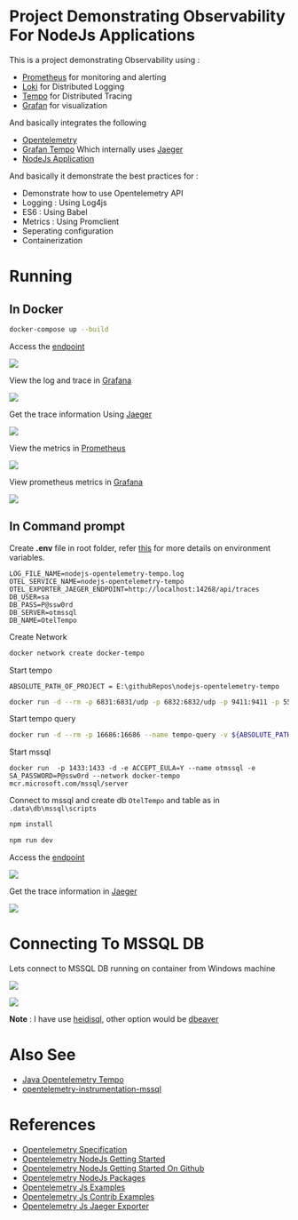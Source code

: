 # Project Demonstrating Observability For NodeJs Applications

This is a project demonstrating Observability using :

* [Prometheus](https://prometheus.io/) for monitoring and alerting
* [Loki](https://grafana.com/oss/loki/) for Distributed Logging
* [Tempo](https://grafana.com/oss/tempo/) for Distributed Tracing
* [Grafan](https://grafana.com/) for visualization

And basically integrates the following

* [Opentelemetry](https://opentelemetry.io/)
* [Grafan Tempo](https://grafana.com/oss/tempo/) Which internally uses [Jaeger](https://www.jaegertracing.io/)
* [NodeJs Application](https://nodejs.org/en/)

And basically it demonstrate the best practices for :

* Demonstrate how to use Opentelemetry API
* Logging : Using Log4js
* ES6 : Using Babel
* Metrics : Using Promclient
* Seperating configuration
* Containerization 

# Running

## In Docker

````bash
docker-compose up --build
````

Access the [endpoint](http://localhost:5555/health)

![](docs/img/access-endpoint.png)

View the log and trace in [Grafana](http://localhost:3000/explore?orgId=1&left=%5B%22now-1h%22,%22now%22,%22Loki%22,%7B%22expr%22:%22%7Bjob%3D%5C%22nodejs-opentelemetry-tempo%5C%22%7D%22%7D%5D&right=%5B%22now-1h%22,%22now%22,%22Tempo%22,%7B%7D%5D)

![](docs/img/logging-tracing.png)


Get the trace information Using [Jaeger](http://localhost:16686/search)

![](docs/img/jaeger-tracing.png)

View the metrics in [Prometheus](http://localhost:9090/graph?g0.expr=&g0.tab=1&g0.stacked=0&g0.range_input=1h)

![](docs/img/prometheus-metrics.png)

View prometheus metrics in [Grafana](http://localhost:3000/explore?orgId=1&left=%5B%22now-1h%22,%22now%22,%22Prometheus%22,%7B%7D%5D)

![](docs/img/grafana-prometheus.png)


## In Command prompt

Create **.env** file in root folder, refer [this](https://github.com/open-telemetry/opentelemetry-js/blob/v0.16.0/packages/opentelemetry-exporter-jaeger/src/jaeger.ts) for more details on environment variables.

````
LOG_FILE_NAME=nodejs-opentelemetry-tempo.log
OTEL_SERVICE_NAME=nodejs-opentelemetry-tempo
OTEL_EXPORTER_JAEGER_ENDPOINT=http://localhost:14268/api/traces
DB_USER=sa
DB_PASS=P@ssw0rd
DB_SERVER=otmssql
DB_NAME=OtelTempo
````

Create Network

````bash
docker network create docker-tempo
````

Start tempo

`ABSOLUTE_PATH_OF_PROJECT = E:\githubRepos\nodejs-opentelemetry-tempo`

````bash
docker run -d --rm -p 6831:6831/udp -p 6832:6832/udp -p 9411:9411 -p 55680:55680 -p 3100:3100 -p 14250:14250 -p 14268:14268 --name tempo -v ${ABSOLUTE_PATH_OF_PROJECT}\etc\tempo-local.yaml:/etc/tempo.yaml --network docker-tempo  grafana/tempo:latest --config.file=/etc/tempo.yaml
````

Start tempo query

````bash
docker run -d --rm -p 16686:16686 --name tempo-query -v ${ABSOLUTE_PATH_OF_PROJECT}\etc\tempo-query.yaml:/etc/tempo-query.yaml  --network docker-tempo  grafana/tempo-query:latest  --grpc-storage-plugin.configuration-file=/etc/tempo-query.yaml
````

Start mssql

````
docker run  -p 1433:1433 -d -e ACCEPT_EULA=Y --name otmssql -e SA_PASSWORD=P@ssw0rd --network docker-tempo mcr.microsoft.com/mssql/server
````

Connect to mssql and create db `OtelTempo` and table as in `.data\db\mssql\scripts`

````bash
npm install
````

````bash
npm run dev
````

Access the [endpoint](http://localhost:5555/health)

![](docs/img/access-endpoint.png)

Get the trace information in [Jaeger](http://localhost:16686/search)

![](docs/img/jaeger-tracing.png)

# Connecting To MSSQL DB

Lets connect to MSSQL DB running on container from Windows machine

![](docs/img/connection-mssql.png)

![](docs/img/mssal-connected.png)

**Note** :  I have use [heidisql](https://www.heidisql.com/), other option would be [dbeaver](https://dbeaver.io/download/)

# Also See

* [Java Opentelemetry Tempo](https://github.com/mnadeem/boot-opentelemetry-tempo)
* [opentelemetry-instrumentation-mssql](https://github.com/mnadeem/opentelemetry-instrumentation-mssql)

# References

* [Opentelemetry Specification](https://github.com/open-telemetry/opentelemetry-specification/blob/main/specification/overview.md)
* [Opentelemetry NodeJs Getting Started](https://opentelemetry.io/docs/js/getting_started/nodejs/)
* [Opentelemetry NodeJs Getting Started On Github](https://github.com/open-telemetry/opentelemetry-js/blob/main/getting-started/README.md)
* [Opentelemetry NodeJs Packages](https://github.com/open-telemetry/opentelemetry-js/tree/main/packages)
* [Opentelemetry Js Examples](https://github.com/open-telemetry/opentelemetry-js/tree/main/examples)
* [Opentelemetry Js Contrib Examples](https://github.com/open-telemetry/opentelemetry-js-contrib/tree/main/examples)
* [Opentelemetry Js Jaeger Exporter](https://github.com/open-telemetry/opentelemetry-js/tree/v0.16.0/packages/opentelemetry-exporter-jaeger)
